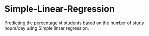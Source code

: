 # Simple-Linear-Regression
Predicting the percentage of students based on the number of study hours/day using Simple linear regression.
